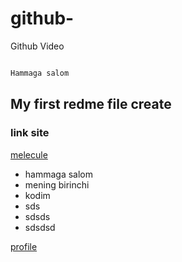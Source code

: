 # github-
Github Video

```kotlin

Hammaga salom 

```

## My first redme file create
### link site
[melecule](https://animated-lily-8d4a51.netlify.app/)

* hammaga salom
* mening birinchi
* kodim
* sds
* sdsds
* sdsdsd

[profile](IMAGE(4).png)
